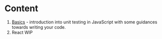 # Content

1. [Basics](1-basics/README.md) - introduction into unit testing in JavaScript with some guidances towards writing your code.
2. React WIP
